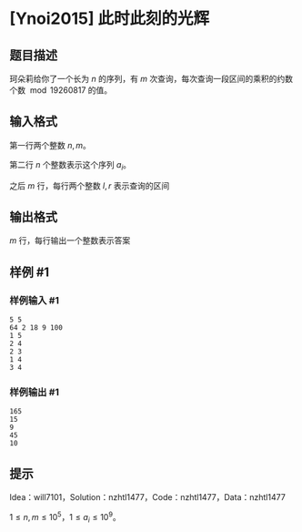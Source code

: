 # [Ynoi2015] 此时此刻的光辉

## 题目描述

珂朵莉给你了一个长为 $n$ 的序列，有 $m$ 次查询，每次查询一段区间的乘积的约数个数 $\bmod 19260817$ 的值。

## 输入格式

第一行两个整数 $n,m$。  

第二行 $n$ 个整数表示这个序列 $a_i$。

之后 $m$ 行，每行两个整数 $l,r$ 表示查询的区间  


## 输出格式

$m$ 行，每行输出一个整数表示答案

## 样例 #1

### 样例输入 #1
```
5 5
64 2 18 9 100
1 5
2 4
2 3
1 4
3 4
```

### 样例输出 #1

```
165
15
9
45
10
```

## 提示

Idea：will7101，Solution：nzhtl1477，Code：nzhtl1477，Data：nzhtl1477

$1\leq n,m\leq 10^5$，$1 \leq a_i \leq10^9$。


